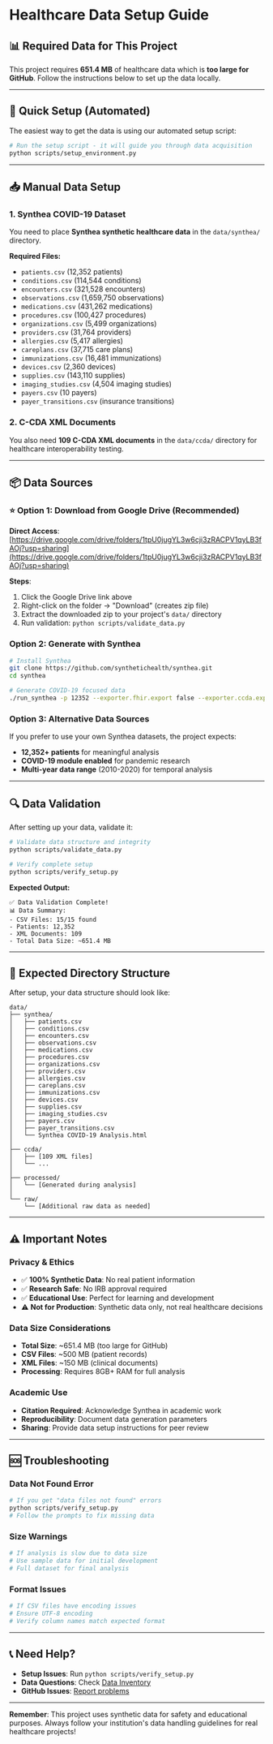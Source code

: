 # Healthcare Data Setup Guide

## 📊 **Required Data for This Project**

This project requires **651.4 MB** of healthcare data which is **too large for GitHub**. Follow the instructions below to set up the data locally.

---

## 🚀 **Quick Setup (Automated)**

The easiest way to get the data is using our automated setup script:

```bash
# Run the setup script - it will guide you through data acquisition
python scripts/setup_environment.py
```

---

## 📥 **Manual Data Setup**

### **1. Synthea COVID-19 Dataset**

You need to place **Synthea synthetic healthcare data** in the `data/synthea/` directory.

**Required Files:**

- `patients.csv` (12,352 patients)
- `conditions.csv` (114,544 conditions)
- `encounters.csv` (321,528 encounters)
- `observations.csv` (1,659,750 observations)
- `medications.csv` (431,262 medications)
- `procedures.csv` (100,427 procedures)
- `organizations.csv` (5,499 organizations)
- `providers.csv` (31,764 providers)
- `allergies.csv` (5,417 allergies)
- `careplans.csv` (37,715 care plans)
- `immunizations.csv` (16,481 immunizations)
- `devices.csv` (2,360 devices)
- `supplies.csv` (143,110 supplies)
- `imaging_studies.csv` (4,504 imaging studies)
- `payers.csv` (10 payers)
- `payer_transitions.csv` (insurance transitions)

### **2. C-CDA XML Documents**

You also need **109 C-CDA XML documents** in the `data/ccda/` directory for healthcare interoperability testing.

---

## 📦 **Data Sources**

### **⭐ Option 1: Download from Google Drive (Recommended)**

**Direct Access**: [https://drive.google.com/drive/folders/1tpU0jugYL3w6cji3zRACPV1qyLB3fAOj?usp=sharing](https://drive.google.com/drive/folders/1tpU0jugYL3w6cji3zRACPV1qyLB3fAOj?usp=sharing)

**Steps**:
1. Click the Google Drive link above
2. Right-click on the folder → "Download" (creates zip file)
3. Extract the downloaded zip to your project's `data/` directory
4. Run validation: `python scripts/validate_data.py`

### **Option 2: Generate with Synthea**

```bash
# Install Synthea
git clone https://github.com/synthetichealth/synthea.git
cd synthea

# Generate COVID-19 focused data
./run_synthea -p 12352 --exporter.fhir.export false --exporter.ccda.export true Massachusetts
```

### **Option 3: Alternative Data Sources**

If you prefer to use your own Synthea datasets, the project expects:

- **12,352+ patients** for meaningful analysis
- **COVID-19 module enabled** for pandemic research
- **Multi-year data range** (2010-2020) for temporal analysis

---

## 🔍 **Data Validation**

After setting up your data, validate it:

```bash
# Validate data structure and integrity
python scripts/validate_data.py

# Verify complete setup
python scripts/verify_setup.py
```

**Expected Output:**

```
✅ Data Validation Complete!
📊 Data Summary:
- CSV Files: 15/15 found
- Patients: 12,352
- XML Documents: 109
- Total Data Size: ~651.4 MB
```

---

## 📁 **Expected Directory Structure**

After setup, your data structure should look like:

```
data/
├── synthea/
│   ├── patients.csv
│   ├── conditions.csv
│   ├── encounters.csv
│   ├── observations.csv
│   ├── medications.csv
│   ├── procedures.csv
│   ├── organizations.csv
│   ├── providers.csv
│   ├── allergies.csv
│   ├── careplans.csv
│   ├── immunizations.csv
│   ├── devices.csv
│   ├── supplies.csv
│   ├── imaging_studies.csv
│   ├── payers.csv
│   ├── payer_transitions.csv
│   └── Synthea COVID-19 Analysis.html
│
├── ccda/
│   ├── [109 XML files]
│   └── ...
│
├── processed/
│   └── [Generated during analysis]
│
└── raw/
    └── [Additional raw data as needed]
```

---

## ⚠️ **Important Notes**

### **Privacy & Ethics**

- ✅ **100% Synthetic Data**: No real patient information
- ✅ **Research Safe**: No IRB approval required
- ✅ **Educational Use**: Perfect for learning and development
- ⚠️ **Not for Production**: Synthetic data only, not real healthcare decisions

### **Data Size Considerations**

- **Total Size**: ~651.4 MB (too large for GitHub)
- **CSV Files**: ~500 MB (patient records)
- **XML Files**: ~150 MB (clinical documents)
- **Processing**: Requires 8GB+ RAM for full analysis

### **Academic Use**

- **Citation Required**: Acknowledge Synthea in academic work
- **Reproducibility**: Document data generation parameters
- **Sharing**: Provide data setup instructions for peer review

---

## 🆘 **Troubleshooting**

### **Data Not Found Error**

```bash
# If you get "data files not found" errors
python scripts/verify_setup.py
# Follow the prompts to fix missing data
```

### **Size Warnings**

```bash
# If analysis is slow due to data size
# Use sample data for initial development
# Full dataset for final analysis
```

### **Format Issues**

```bash
# If CSV files have encoding issues
# Ensure UTF-8 encoding
# Verify column names match expected format
```

---

## 📞 **Need Help?**

- **Setup Issues**: Run `python scripts/verify_setup.py`
- **Data Questions**: Check [Data Inventory](DATA_INVENTORY.md)
- **GitHub Issues**: [Report problems](https://github.com/EdwinAcheampong/healthcare-data-pipeline/issues)

---

**Remember**: This project uses synthetic data for safety and educational purposes. Always follow your institution's data handling guidelines for real healthcare projects!
